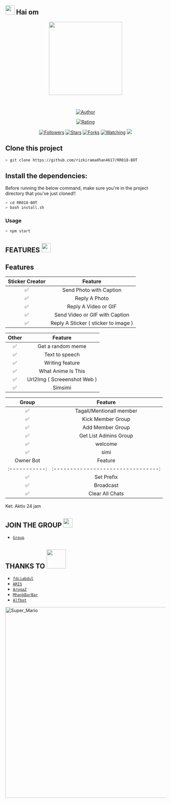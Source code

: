 ## <img src="https://github.com/TheDudeThatCode/TheDudeThatCode/blob/master/Assets/Hi.gif" width="29px"> Hai om
<p align="center">
<img src="https://raw.githubusercontent.com/rizkiramadhan4617/RR018-BOT/main/RR_018/20210110_042601.png" width="230" height="230"/>
</p>
<br>




<p align="center">
<a href="https://github.com/rizkiramadhan4617"><img title="Author" src="https://img.shields.io/badge/AUTHOR-RIZKI R-orange.svg?style=for-the-badge&logo=github"></a>
</p>
<p align="center">
<a href="https://www.codefactor.io/repository/github/rizkiramadhan4617/RR018-BOT"><img title="Rating" src="https://www.codefactor.io/repository/github/rizkiramadhan4617/RR018-BOT/badge/main"></A>
</p>
<p align="center">
<a href="https://github.com/rizkiramadhan4617/RR018-BOT/followers"><img title="Followers" src="https://img.shields.io/github/followers/rizkiramadhan4617?color=blue&style=flat-square"></a>
<a href="https://github.com/rizkiramadhan4617/RR018-BOT/stargazers/"><img title="Stars" src="https://img.shields.io/github/stars/rizkiramadhan4617/RR018-BOT?color=red&style=flat-square"></a>
<a href="https://github.com/rizkiramadhan4617/RR018-BOT/network/members"><img title="Forks" src="https://img.shields.io/github/forks/rizkiramadhan4617/RR018-BOT?color=red&style=flat-square"></a>
<a href="https://github.com/rizkiramadhan4617/RR018-BOT/watchers"><img title="Watching" src="https://img.shields.io/github/watchers/rizkiramadhan4617/RR018-BOT?label=Watchers&color=blue&style=flat-square"></a>
<a href="https://hits.seeyoufarm.com"><img src="https://hits.seeyoufarm.com/api/count/incr/badge.svg?url=https%3A%2F%2Fgithub.com%2Frizkiramadhan4617%2FRR018-OT&count_bg=%2379C83D&title_bg=%23555555&icon=probot.svg&icon_color=%2300FF6D&title=hits&edge_flat=false"/></a>

## Clone this project

```bash
> git clone https://github.com/rizkiramadhan4617/RR018-BOT
```

## Install the dependencies:
Before running the below command, make sure you're in the project directory that
you've just cloned!!

```bash
> cd RR018-BOT
> bash install.sh
```

### Usage
```bash
> npm start
```

## FEATURES  <img src="https://github.com/TheDudeThatCode/TheDudeThatCode/blob/master/Assets/Earth.gif" width="29px">

## Features

| Sticker Creator |                Feature           |
| :-----------: | :--------------------------------: |
|       ✅       | Send Photo with Caption          |
|       ✅       | Reply A Photo                    |
|       ✅       | Reply A Video or GIF             |
|       ✅       | Send Video or GIF with Caption   |
|       ✅       | Reply A Sticker ( sticker to image ) |

| Other  |                     Feature                     |
| :------------: | :---------------------------------------------: |
|       ✅        |   Get a random meme             |
|       ✅        |   Text to speech                |
|       ✅        |   Writing feature 				|
|       ✅        |   What Anime Is This 			|
|       ✅        |   Url2Img ( Screeenshot Web )   |
|       ✅        |   Simsimi		                |

| Group  |                     Feature               |
| :-----------: | :--------------------------------: |
|       ✅        |   Tagall/Mentionall member       |
|       ✅        |   Kick Member Group	             |
|       ✅        |   Add Member Group	             |
|       ✅        |   Get List Admins Group          |
|       ✅        |   welcome                        |
|       ✅        |   simi                           |
| Owner Bot  |                     Feature           |
| :-----------: | :--------------------------------: |
|       ✅        |   Set Prefix                     |
|       ✅        |   Broadcast                      |
|       ✅        |   Clear All Chats                |

Ket: Aktiv 24 jam



## JOIN THE GROUP <img src="https://github.com/TheDudeThatCode/TheDudeThatCode/blob/master/Assets/powerup.gif" width="29px">

* [`Group`](https://chat.whatsapp.com/BAHKpyOMGcA2m6pHcj920C)
## THANKS TO <img src="https://github.com/TheDudeThatCode/TheDudeThatCode/blob/master/Assets/Handshake.gif" width="60px">

* [`fdciabdul`](https://github.com/fdciabdul/termux-whatsapp-bot)
* [`ARIS`](https://github.com/A187ID/AR15BOT)
* [`ArugaZ`](https://github.com/ArugaZ/whatsapp-bot)
* [`MhankBarBar`](https://github.com/MhankBarBar/whatsapp-bot)
* [`Alfbot`](https://github.com/alfiansx/alfbot)
<img src="https://github.com/TheDudeThatCode/TheDudeThatCode/blob/master/Assets/Super_Mario.gif" alt="Super_Mario" width="600" />

